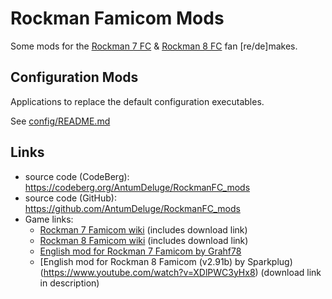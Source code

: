 
# Rockman Famicom Mods

Some mods for the [Rockman 7 FC](https://megamanfanon.fandom.com/wiki/Rockman_7_Famicom) &
[Rockman 8 FC](https://megamanfanon.fandom.com/wiki/Rockman_8_Famicom) fan [re/de]makes.

## Configuration Mods

Applications to replace the default configuration executables.

See [config/README.md](config/README.md)

## Links

- source code (CodeBerg): https://codeberg.org/AntumDeluge/RockmanFC_mods
- source code (GitHub): https://github.com/AntumDeluge/RockmanFC_mods
- Game links:
    - [Rockman 7 Famicom wiki](https://megamanfanon.fandom.com/wiki/Rockman_7_Famicom) (includes download link)
    - [Rockman 8 Famicom wiki](https://megamanfanon.fandom.com/wiki/Rockman_8_Famicom) (includes download link)
    - [English mod for Rockman 7 Famicom by Grahf78](https://www.reddit.com/r/Megaman/comments/755jak/rockman7fc_demake_translated_to_english/)
    - [English mod for Rockman 8 Famicom (v2.91b) by Sparkplug)(https://www.youtube.com/watch?v=XDlPWC3yHx8) (download link in description)
